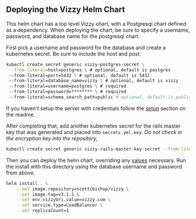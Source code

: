 ## Deploying the Vizzy Helm Chart

This helm chart has a top level Vizzy chart, with a Postgresql chart defined as a dependency. When deploying the chart, be sure to specify a username, password, and database name for the postgresql chart.

First pick a username and password for the database and create a kubernetes secret. Be sure to include the host and post:

```bash
kubectl create secret generic vizzy-postgres-secret \
 --from-literal=host=postgres \ # optional, default is postgres
 --from-literal=port=5432 \ # optional, default is 5432
 --from-literal=database_name=vizzy \ # optional, default is vizzy
 --from-literal=username=postgres \ # required
 --from-literal=password=******** \ # required
 --from-literal=schema_search_path=public # optional, default is public
```

If you haven't setup the server with credentials follow the [setup](https://github.com/Workday/vizzy#setup) section on the readme.

After completing that, add another kubernetes secret for the rails master key that was generated and placed into `secrets.yml.key`. *Do not check in the encryption key into the repository,*

```bash
kubectl create secret generic vizzy-rails-master-key-secret --from-literal=token=**********************
```

Then you can deploy the helm chart, overriding any [values](https://github.com/Workday/vizzy/blob/master/vizzy/values.yaml) necessary. Run the install with this directory using the database username and password from above.

```bash
helm install . \
    --set image.repository=scottcbishop/vizzy \
    --set image.tag=v3.1.1 \
    --set env.vizzyUri.value=vizzy.com \
    --set service.type=LoadBalancer \
    --set replicaCount=1
 ```
